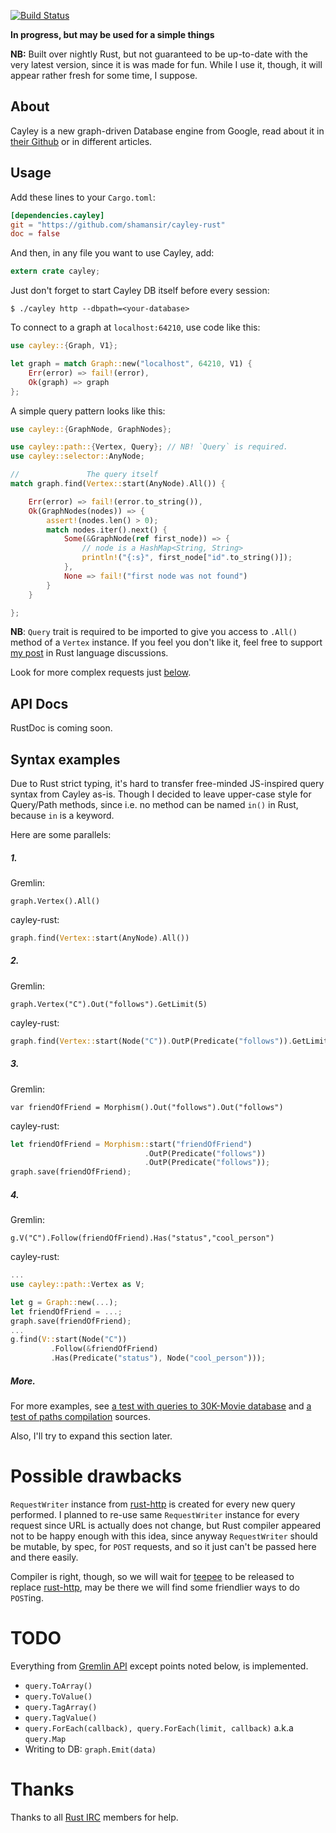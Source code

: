[![Build Status](https://secure.travis-ci.org/shamansir/cayley-rust.png)](https://travis-ci.org/shamansir/cayley-rust)

**In progress, but may be used for a simple things**

**NB:** Built over nightly Rust, but not guaranteed to be up-to-date with the
very latest version, since it is was made for fun. While I use it, though, it will
appear rather fresh for some time, I suppose.

## About

Cayley is a new graph-driven Database engine from Google, read about it in
[their Github][cayley] or in different articles.

## Usage

Add these lines to your `Cargo.toml`:

```toml
[dependencies.cayley]
git = "https://github.com/shamansir/cayley-rust"
doc = false
```

And then, in any file you want to use Cayley, add:

```rust
extern crate cayley;
```

Just don't forget to start Cayley DB itself before every session:

`$ ./cayley http --dbpath=<your-database>`

To connect to a graph at `localhost:64210`, use code like this:

```rust
use cayley::{Graph, V1};

let graph = match Graph::new("localhost", 64210, V1) {
    Err(error) => fail!(error),
    Ok(graph) => graph
};
```

A simple query pattern looks like this:

```rust
use cayley::{GraphNode, GraphNodes};

use cayley::path::{Vertex, Query}; // NB! `Query` is required.
use cayley::selector::AnyNode;

//               The query itself
match graph.find(Vertex::start(AnyNode).All()) {

    Err(error) => fail!(error.to_string()),
    Ok(GraphNodes(nodes)) => {
        assert!(nodes.len() > 0);
        match nodes.iter().next() {
            Some(&GraphNode(ref first_node)) => {
                // node is a HashMap<String, String>
                println!("{:s}", first_node["id".to_string()]);
            },
            None => fail!("first node was not found")
        }
    }

};
```

**NB**: `Query` trait is required to be imported to give you access to `.All()`
method of a `Vertex` instance. If you feel you don't like it, feel free to support
[my post][trait-use-requirement-discuss] in Rust language discussions.

Look for more complex requests just [below](#syntax-examples).

## API Docs

RustDoc is coming soon.

## Syntax examples

Due to Rust strict typing, it's hard to transfer free-minded JS-inspired query
syntax from Cayley as-is. Though I decided to leave upper-case style for Query/Path
methods, since i.e. no method can be named `in()` in Rust, because `in` is a keyword.

Here are some parallels:

##### 1.

Gremlin:

`graph.Vertex().All()`

cayley-rust:

```rust
graph.find(Vertex::start(AnyNode).All())
```

##### 2.

Gremlin:

`graph.Vertex("C").Out("follows").GetLimit(5)`

cayley-rust:

```rust
graph.find(Vertex::start(Node("C")).OutP(Predicate("follows")).GetLimit(5))
```

##### 3.

Gremlin:

`var friendOfFriend = Morphism().Out("follows").Out("follows")`

cayley-rust:

```rust
let friendOfFriend = Morphism::start("friendOfFriend")
                              .OutP(Predicate("follows"))
                              .OutP(Predicate("follows"));
graph.save(friendOfFriend);
```

##### 4.

Gremlin:

`g.V("C").Follow(friendOfFriend).Has("status","cool_person")`

cayley-rust:

```rust
...
use cayley::path::Vertex as V;

let g = Graph::new(...);
let friendOfFriend = ...;
graph.save(friendOfFriend);
...
g.find(V::start(Node("C"))
         .Follow(&friendOfFriend)
         .Has(Predicate("status"), Node("cool_person")));
```

##### More.

For more examples, see [a test with queries to 30K-Movie database][30kmoviedata-test]
and [a test of paths compilation][path-compile-test] sources.

Also, I'll try to expand this section later.

# Possible drawbacks

`RequestWriter` instance from [rust-http][] is created for every new query performed.
I planned to re-use same `RequestWriter` instance for every request since URL
is actually does not change, but Rust compiler appeared not to be happy enough with
this idea, since anyway `RequestWriter` should be mutable, by
spec, for `POST` requests, and so it just can't be passed here and there easily.

Compiler is right, though, so we will wait for [teepee][] to be released
to replace [rust-http][], may be there we will find some friendlier ways to do `POST`ing.

# TODO

Everything from [Gremlin API][] except points noted below, is implemented.

* `query.ToArray()`
* `query.ToValue()`
* `query.TagArray()`
* `query.TagValue()`
* `query.ForEach(callback), query.ForEach(limit, callback)` a.k.a `query.Map`
* Writing to DB: `graph.Emit(data)`

# Thanks

Thanks to all [Rust IRC][] members for help.

[rust-http]: https://github.com/chris-morgan/rust-http
[teepee]: https://github.com/teepee/teepee
[cayley]: https://github.com/google/cayley/

[Gremlin API]: https://github.com/google/cayley/blob/master/docs/GremlinAPI.md
[Rust IRC]: http://chat.mibbit.com/?server=irc.mozilla.org&channel=%23rust

[connection-test]: https://github.com/shamansir/cayley-rust/blob/master/tests/connection.rs
[path-compile-test]: https://github.com/shamansir/cayley-rust/blob/master/tests/path_compile.rs
[30kmoviedata-test]: https://github.com/shamansir/cayley-rust/blob/master/tests/30kmoviedata.rs

[trait-use-requirement-discuss]: http://discuss.rust-lang.org/t/no-requirement-to-import-a-trait-for-using-an-implemented-public-method-from-it/579
